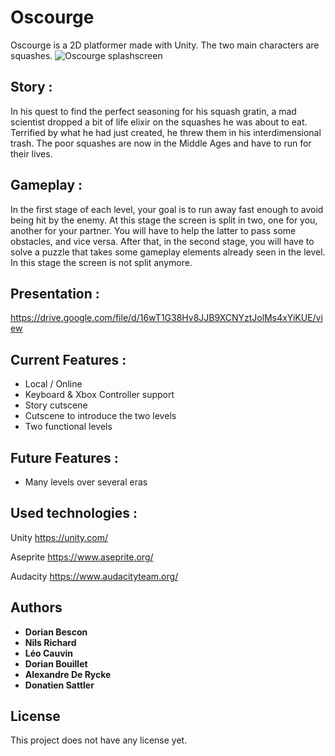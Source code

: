 ﻿# Oscourge

Oscourge is a 2D platformer made with Unity. The two main characters are squashes.
![Oscourge splashscreen](https://github.com/bscnd/oscourge/blob/master/oscourge_documents/SplashScreen.png)

## Story :
In his quest to find the perfect seasoning for his squash gratin, a mad scientist dropped a bit of life elixir on the squashes he was about to eat. Terrified by what he had just created, he threw them in his interdimensional trash. The poor squashes are now in the Middle Ages and have to run for their lives.

## Gameplay :
In the first stage of each level, your goal is to run away fast enough to avoid being hit by the enemy. At this stage the screen is split in two, one for you, another for your partner. You will have to help the latter to pass some obstacles, and vice versa. After that, in the second stage, you will have to solve a puzzle that takes some gameplay elements already seen in the level. In this stage the screen is not split anymore.

## Presentation :
https://drive.google.com/file/d/16wT1G38Hv8JJB9XCNYztJolMs4xYiKUE/view

## Current Features :
* Local / Online 
* Keyboard & Xbox Controller support
* Story cutscene 
* Cutscene to introduce the two levels
* Two functional levels

## Future Features :
* Many levels over several eras

## Used technologies :

Unity <https://unity.com/>

Aseprite <https://www.aseprite.org/>

Audacity <https://www.audacityteam.org/>

## Authors
* **Dorian Bescon**
* **Nils Richard**
* **Léo Cauvin**
* **Dorian Bouillet**
* **Alexandre De Rycke**
* **Donatien Sattler**

## License

This project does not have any license yet.
